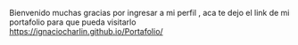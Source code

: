 Bienvenido muchas gracias por ingresar a mi perfil , aca te dejo el link de mi portafolio para que pueda visitarlo https://ignaciocharlin.github.io/Portafolio/
